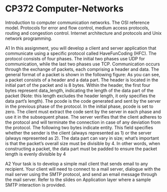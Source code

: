 # CP372 Computer-Networks
Introduction to computer communication networks. The OSI reference model. Protocols for error and flow control, medium access protocols, routing and congestion control. Internet architecture and protocols and Unix network programming.

A1
In this assignment, you will develop a client and server application that communicate using a
specific protocol called HaveFunCoding (HFC). The protocol consists of four phases. The initial
two phases use UDP for communication, while the last two phases use TCP. Communication
occurs through the exchange of packets, each comprising a header and data. The general
format of a packet is shown in the following figure:
As you can see, a packet consists of a header and a data part. The header is located in the
initial part of the packet and is 8 bytes. Within the header, the first four bytes represent
data_length, indicating the length of the data part of the packet (Note: this length excludes the
header length, it only specifies the data part’s length).
The pcode is the code generated and sent by the server in the previous phase of the protocol.
In the initial phase, pcode is set to zero. The client must extract the code sent by the server in
each phase and use it in the subsequent phase. The server verifies that the client adheres to
the protocol and will terminate the connection in case of any deviation from the protocol.
The following two bytes indicate entity. This field specifies whether the sender is the client
(always represented as 1) or the server (always represented as 2).
The data part can vary in size; what’s important is that the packet’s overall size must be divisible
by 4. In other words, when constructing a packet, the data part must be padded to ensure the
packet length is evenly divisible by 4


A2
Your task is to develop a simple mail client that sends email to any recipient. Your client will
need to connect to a mail server, dialogue with the mail server using the SMTP protocol, and
send an email message through the mail server. Refer to the slides on Application layer where a
sample SMTP interaction is provided.
